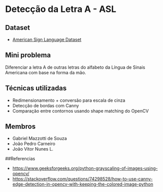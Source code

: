 # Detecção da Letra A - ASL

## Dataset
- [American Sign Language Dataset](https://www.kaggle.com/datasets/ayuraj/asl-dataset)

## Mini problema
Diferenciar a letra A de outras letras do alfabeto da Língua de Sinais Americana com base na forma da mão.

## Técnicas utilizadas
- Redimensionamento + conversão para escala de cinza
- Detecção de bordas com Canny
- Comparação entre contornos usando shape matching do OpenCV

## Membros
- Gabriel Mazzotti de Souza
- João Pedro Carneiro
- João Vitor Nunes L.

##Referencias
- https://www.geeksforgeeks.org/python-grayscaling-of-images-using-opencv/
- https://stackoverflow.com/questions/74298528/how-to-use-canny-edge-detection-in-opencv-with-keeping-the-colored-image-python